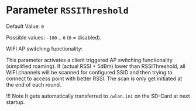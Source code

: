 # Parameter `RSSIThreshold`
Default Value: `0`

Possible values: `-100` .. `0` (`0` = disabled).

WIFI AP switching functionality:

This parameter activates a client triggered AP switching functionality (simplified roaming).
If (actual RSSI  + 5dBm) lower than RSSIThreshold, all WIFI channels will be scanned for configured SSID and then trying to connect to access point with better RSSI. The scan is only get initiated at the end of each round.
		
!!! Note
   It gets automatically transferred to `/wlan.ini` on the SD-Card at next startup.

